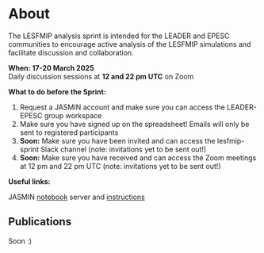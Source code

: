 # About 

The LESFMIP analysis sprint is intended for the LEADER and EPESC communities to encourage active analysis of the LESFMIP simulations and facilitate discussion and collaboration. 

**When: 17-20 March 2025**<br />
Daily discussion sessions at **12 and 22 pm UTC** on Zoom

**What to do before the Sprint:**

1. Request a JASMIN account and make sure you can access the LEADER-EPESC group workspace
2. Make sure you have signed up on the spreadsheet! Emails will only be sent to registered participants
3. **Soon:** Make sure you have been invited and can access the lesfmip-sprint Slack channel (note: invitations yet to be sent out!)
4. **Soon:** Make sure you have received and can access the Zoom meetings at 12 pm and 22 pm UTC (note: invitations yet to be sent out!)

**Useful links:**

JASMIN [notebook](https://notebooks.jasmin.ac.uk) server and [instructions](https://help.jasmin.ac.uk/docs/interactive-computing/jasmin-notebooks-service/) 


## Publications

Soon :)

